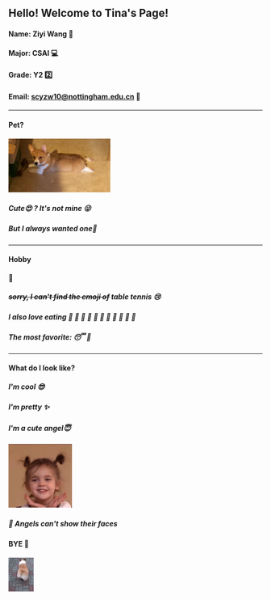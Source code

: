## Hello! Welcome to Tina's Page!

#### Name: Ziyi Wang	:girl: 

#### Major: CSAI	:computer:

#### Grade: Y2	:two:

#### Email: scyzw10@nottingham.edu.cn	:email:

---

#### Pet?

 <img src="../images/gouzi.jpg" alt="dog" width="40%" />

##### Cute:heart_eyes: ?                   It's not mine :stuck_out_tongue_winking_eye: 

##### But I always wanted one:feet:

---

#### Hobby

#### :volleyball:  

##### ~~sorry, I can't find the emoji of~~ *table tennis*  :cry:

#####  I also love eating :cake: :ramen: :dango: :rice: :sushi: :pizza: :fried_shrimp: :spaghetti: :poultry_leg: :meat_on_bone: :ice_cream:

##### The most favorite: :sleeping: :sleeping_bed:

---

#### What do I look like?

##### I'm cool :sunglasses:

##### I'm pretty :sparkles:

##### I'm a cute angel:innocent:

 <img src="../images/wzyyy.jpg" alt="wzyyy" width="25%" />

#####   :see_no_evil: Angels can't show their faces



#### BYE​ :wave:

 <img src="../images/heihei.gif" alt="heihei" width="10%" />

